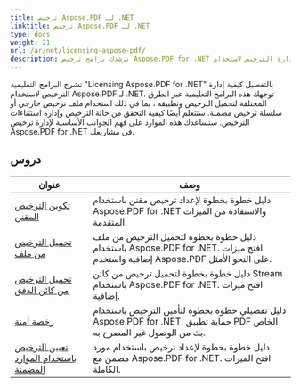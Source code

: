 ```yaml
---
title: ترخيص Aspose.PDF لـ .NET
linktitle: ترخيص Aspose.PDF لـ .NET
type: docs
weight: 21
url: /ar/net/licensing-aspose-pdf/
description: ترشدك برامج ترخيص Aspose.PDF for .NET التعليمية خلال إدارة الترخيص لاستخدام Aspose.PDF لـ .NET ، بما في ذلك تحميل الترخيص وتطبيقه.
---
```

تشرح البرامج التعليمية "Licensing Aspose.PDF for .NET" بالتفصيل كيفية إدارة الترخيص لاستخدام Aspose.PDF لـ .NET. توجهك هذه البرامج التعليمية عبر الطرق المختلفة لتحميل الترخيص وتطبيقه ، بما في ذلك استخدام ملف ترخيص خارجي أو سلسلة ترخيص مضمنة. ستتعلم أيضًا كيفية التحقق من حالة الترخيص وإدارة استثناءات الترخيص. ستساعدك هذه الموارد على فهم الجوانب الأساسية لإدارة ترخيص Aspose.PDF for .NET في مشاريعك.

## دروس
| عنوان | وصف |
| --- | --- | 
| [تكوين الترخيص المقنن](./configure-metered-license/) | دليل خطوة بخطوة لإعداد ترخيص مقنن باستخدام Aspose.PDF for .NET والاستفادة من الميزات المتقدمة. |  
| [تحميل الترخيص من ملف](./load-license-from-file/) | دليل خطوة بخطوة لتحميل الترخيص من ملف باستخدام Aspose.PDF for .NET. افتح ميزات إضافية واستخدم Aspose.PDF على النحو الأمثل. |  
| [تحميل الترخيص من كائن الدفق](./load-license-from-stream-object/) | دليل خطوة بخطوة لتحميل ترخيص من كائن Stream باستخدام Aspose.PDF for .NET. افتح ميزات إضافية. |  
| [رخصة آمنة](./secure-license/) | دليل تفصيلي خطوة بخطوة لتأمين الترخيص باستخدام Aspose.PDF for .NET. حماية تطبيق PDF الخاص بك من الوصول غير المصرح به. |  
| [تعيين الترخيص باستخدام الموارد المضمنة](./set-license-using-embedded-resource/) | دليل خطوة بخطوة لإعداد ترخيص باستخدام مورد مضمن مع Aspose.PDF for .NET. افتح الميزات الكاملة. |  